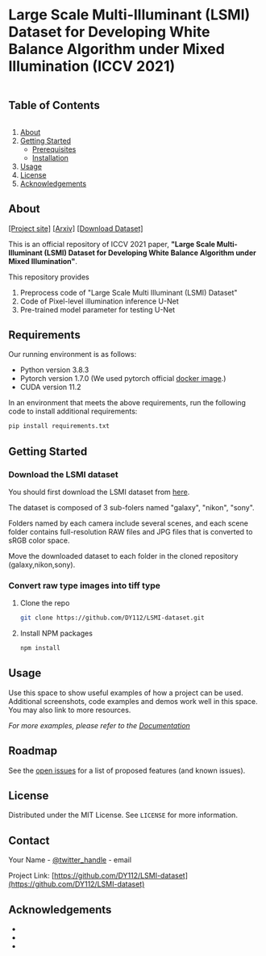 # Large Scale Multi-Illuminant (LSMI) Dataset for Developing White Balance Algorithm under Mixed Illumination (ICCV 2021)

<!-- TABLE OF CONTENTS -->
  <summary><h2 style="display: inline-block">Table of Contents</h2></summary>
  <ol>
    <li>
      <a href="#about-the-project">About</a>
    </li>
    <li>
      <a href="#getting-started">Getting Started</a>
      <ul>
        <li><a href="#prerequisites">Prerequisites</a></li>
        <li><a href="#installation">Installation</a></li>
      </ul>
    </li>
    <li><a href="#usage">Usage</a></li>
    <li><a href="#license">License</a></li>
    <li><a href="#acknowledgements">Acknowledgements</a></li>
  </ol>


<!-- ABOUT THE PROJECT -->
## About
[[Project site]](https://dykim.ml/publication/lsmi/) [[Arxiv]]() [[Download Dataset]](https://www.kaggle.com/ciplab/datasets)

This is an official repository of ICCV 2021 paper, **"Large Scale Multi-Illuminant (LSMI) Dataset for Developing White Balance Algorithm under Mixed Illumination"**.

This repository provides  
1. Preprocess code of "Large Scale Multi Illuminant (LSMI) Dataset"
2. Code of Pixel-level illumination inference U-Net
3. Pre-trained model parameter for testing U-Net

## Requirements
Our running environment is as follows:

- Python version 3.8.3
- Pytorch version 1.7.0 (We used pytorch official [docker image](https://hub.docker.com/r/pytorch/pytorch/tags?page=1&ordering=last_updated&name=1.7.0).)
- CUDA version 11.2

In an environment that meets the above requirements, run the following code to install additional requirements:
```sh
pip install requirements.txt
```


<!-- GETTING STARTED -->
## Getting Started
### Download the LSMI dataset
You should first download the LSMI dataset from [here](https://www.kaggle.com/ciplab/datasets).

The dataset is composed of 3 sub-folers named "galaxy", "nikon", "sony".

Folders named by each camera include several scenes, and each scene folder contains full-resolution RAW files and JPG files that is converted to sRGB color space.

Move the downloaded dataset to each folder in the cloned repository (galaxy,nikon,sony).

### Convert raw type images into tiff type

1. Clone the repo
   ```sh
   git clone https://github.com/DY112/LSMI-dataset.git
   ```
2. Install NPM packages
   ```sh
   npm install
   ```



<!-- USAGE EXAMPLES -->
## Usage

Use this space to show useful examples of how a project can be used. Additional screenshots, code examples and demos work well in this space. You may also link to more resources.

_For more examples, please refer to the [Documentation](https://example.com)_



<!-- ROADMAP -->
## Roadmap

See the [open issues](https://github.com/DY112/LSMI-dataset/issues) for a list of proposed features (and known issues).

<!-- LICENSE -->
## License

Distributed under the MIT License. See `LICENSE` for more information.



<!-- CONTACT -->
## Contact

Your Name - [@twitter_handle](https://twitter.com/twitter_handle) - email

Project Link: [https://github.com/DY112/LSMI-dataset](https://github.com/DY112/LSMI-dataset)



<!-- ACKNOWLEDGEMENTS -->
## Acknowledgements

* []()
* []()
* []()


